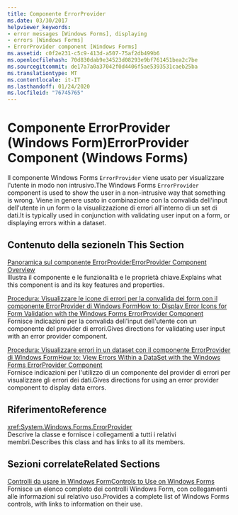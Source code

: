 ```yaml
---
title: Componente ErrorProvider
ms.date: 03/30/2017
helpviewer_keywords:
- error messages [Windows Forms], displaying
- errors [Windows Forms]
- ErrorProvider component [Windows Forms]
ms.assetid: c0f2e231-c5c9-413d-a507-75af2db499b6
ms.openlocfilehash: 70d830dab9e34523d08293e9bf761451bea2c7be
ms.sourcegitcommit: de17a7a0a37042f0d4406f5ae5393531caeb25ba
ms.translationtype: MT
ms.contentlocale: it-IT
ms.lasthandoff: 01/24/2020
ms.locfileid: "76745765"
---
```

# <a name="errorprovider-component-windows-forms"></a><span data-ttu-id="259a7-102">Componente ErrorProvider (Windows Form)</span><span class="sxs-lookup"><span data-stu-id="259a7-102">ErrorProvider Component (Windows Forms)</span></span>
<span data-ttu-id="259a7-103">Il componente Windows Forms `ErrorProvider` viene usato per visualizzare l'utente in modo non intrusivo.</span><span class="sxs-lookup"><span data-stu-id="259a7-103">The Windows Forms `ErrorProvider` component is used to show the user in a non-intrusive way that something is wrong.</span></span> <span data-ttu-id="259a7-104">Viene in genere usato in combinazione con la convalida dell'input dell'utente in un form o la visualizzazione di errori all'interno di un set di dati.</span><span class="sxs-lookup"><span data-stu-id="259a7-104">It is typically used in conjunction with validating user input on a form, or displaying errors within a dataset.</span></span>  
  
## <a name="in-this-section"></a><span data-ttu-id="259a7-105">Contenuto della sezione</span><span class="sxs-lookup"><span data-stu-id="259a7-105">In This Section</span></span>  
 [<span data-ttu-id="259a7-106">Panoramica sul componente ErrorProvider</span><span class="sxs-lookup"><span data-stu-id="259a7-106">ErrorProvider Component Overview</span></span>](errorprovider-component-overview-windows-forms.md)  
 <span data-ttu-id="259a7-107">Illustra il componente e le funzionalità e le proprietà chiave.</span><span class="sxs-lookup"><span data-stu-id="259a7-107">Explains what this component is and its key features and properties.</span></span>  
  
 [<span data-ttu-id="259a7-108">Procedura: Visualizzare le icone di errori per la convalida dei form con il componente ErrorProvider di Windows Form</span><span class="sxs-lookup"><span data-stu-id="259a7-108">How to: Display Error Icons for Form Validation with the Windows Forms ErrorProvider Component</span></span>](display-error-icons-for-form-validation-with-wf-errorprovider.md)  
 <span data-ttu-id="259a7-109">Fornisce indicazioni per la convalida dell'input dell'utente con un componente del provider di errori.</span><span class="sxs-lookup"><span data-stu-id="259a7-109">Gives directions for validating user input with an error provider component.</span></span>  
  
 [<span data-ttu-id="259a7-110">Procedura: Visualizzare errori in un dataset con il componente ErrorProvider di Windows Form</span><span class="sxs-lookup"><span data-stu-id="259a7-110">How to: View Errors Within a DataSet with the Windows Forms ErrorProvider Component</span></span>](view-errors-within-a-dataset-with-wf-errorprovider-component.md)  
 <span data-ttu-id="259a7-111">Fornisce indicazioni per l'utilizzo di un componente del provider di errori per visualizzare gli errori dei dati.</span><span class="sxs-lookup"><span data-stu-id="259a7-111">Gives directions for using an error provider component to display data errors.</span></span>  
  
## <a name="reference"></a><span data-ttu-id="259a7-112">Riferimento</span><span class="sxs-lookup"><span data-stu-id="259a7-112">Reference</span></span>  
 <xref:System.Windows.Forms.ErrorProvider>  
 <span data-ttu-id="259a7-113">Descrive la classe e fornisce i collegamenti a tutti i relativi membri.</span><span class="sxs-lookup"><span data-stu-id="259a7-113">Describes this class and has links to all its members.</span></span>  
  
## <a name="related-sections"></a><span data-ttu-id="259a7-114">Sezioni correlate</span><span class="sxs-lookup"><span data-stu-id="259a7-114">Related Sections</span></span>  
 [<span data-ttu-id="259a7-115">Controlli da usare in Windows Form</span><span class="sxs-lookup"><span data-stu-id="259a7-115">Controls to Use on Windows Forms</span></span>](controls-to-use-on-windows-forms.md)  
 <span data-ttu-id="259a7-116">Fornisce un elenco completo dei controlli Windows Form, con collegamenti alle informazioni sul relativo uso.</span><span class="sxs-lookup"><span data-stu-id="259a7-116">Provides a complete list of Windows Forms controls, with links to information on their use.</span></span>
